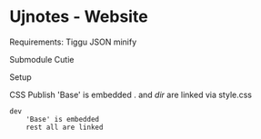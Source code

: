 Ujnotes - Website
==============

Requirements:
	Tiggu
		JSON minify
		
Submodule
	Cutie

Setup
	
	
CSS
	Publish
		'Base' is embedded
		. and $dir$ are linked via style.css

	dev
		'Base' is embedded
		rest all are linked
	